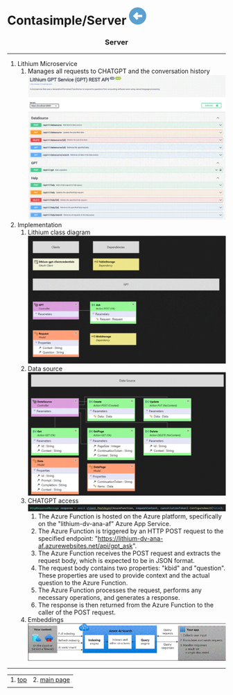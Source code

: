 # Contasimple/Server [![back](/assets/back.svg)](../README.md) 

<h3 align="center">Server</h3>

- - -

1. Lithium Microservice  
    1. Manages all requests to CHATGPT and the conversation history  
![UI](./server_UI.gif)    
2. Implementation  
    1. Lithium class diagram  
![classes](./server_class_diagram.gif)  
    2. Data source
![classes](./server_datasource.gif)     
    3. CHATGPT access   
![classes](./azure_function.gif)  
        1.	The Azure Function is hosted on the Azure platform, specifically on the "lithium-dv-ana-af" Azure App Service.
        2.	The Azure Function is triggered by an HTTP POST request to the specified endpoint: "https://lithium-dv-ana-af.azurewebsites.net/api/gpt_ask".
        3.	The Azure Function receives the POST request and extracts the request body, which is expected to be in JSON format.
        4.	The request body contains two properties: "kbid" and "question". These properties are used to provide context and the actual question to the Azure Function.
        5.	The Azure Function processes the request, performs any necessary operations, and generates a response.
        6.	The response is then returned from the Azure Function to the caller of the POST request.
    4. Embeddings  
![classes](./azure_ai_search.gif)  
        
- - -

|     |     |
| --- | --- |
| 1. [top](#Server) | 2. [main page](/README.md) |
|     |     |


